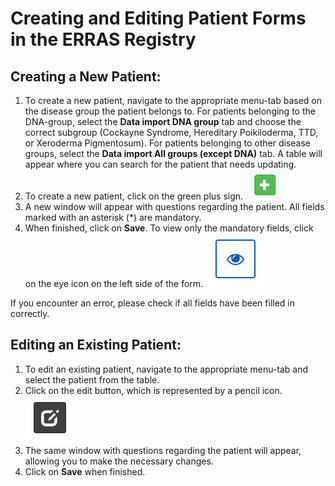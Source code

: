 # Creating and Editing Patient Forms in the ERRAS Registry

## Creating a New Patient:

1. To create a new patient, navigate to the appropriate menu-tab based on the disease group the patient belongs to. For patients belonging to the DNA-group, select the **Data import DNA group** tab and choose the correct subgroup (Cockayne Syndrome, Hereditary Poikiloderma, TTD, or Xeroderma Pigmentosum). For patients belonging to other disease groups, select the **Data import All groups (except DNA)** tab. A table will appear where you can search for the patient that needs updating.
2. To create a new patient, click on the green plus sign. ![plusSign.png](/ERN_implementation/ERN_SKIN/images/plusSign.png)
3. A new window will appear with questions regarding the patient. All fields marked with an asterisk (*) are mandatory. 
4. When finished, click on **Save**. To view only the mandatory fields, click on the eye icon on the left side of the form. ![eyeIcon.png](/ERN_implementation/ERN_SKIN/images/eyeIcon.png)

If you encounter an error, please check if all fields have been filled in correctly.

## Editing an Existing Patient:
1. To edit an existing patient, navigate to the appropriate menu-tab and select the patient from the table.
2. Click on the edit button, which is represented by a pencil icon.![pencilIcon.png](/ERN_implementation/ERN_SKIN/images/pencilIcon.png)
3. The same window with questions regarding the patient will appear, allowing you to make the necessary changes.
4. Click on **Save** when finished.